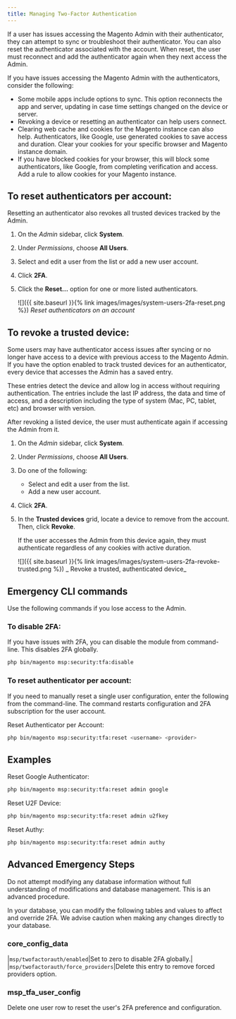 ```yaml
---
title: Managing Two-Factor Authentication
---
```


If a user has issues accessing the Magento Admin with their authenticator, they can attempt to sync or troubleshoot their authenticator. You can also reset the authenticator associated with the account. When reset, the user must reconnect and add the authenticator again when they next access the Admin.

If you have issues accessing the Magento Admin with the authenticators, consider the following:

-  Some mobile apps include options to sync. This option reconnects the app and server, updating in case time settings changed on the device or server.
-  Revoking a device or resetting an authenticator can help users connect.
-  Clearing web cache and cookies for the Magento instance can also help. Authenticators, like Google, use generated cookies to save access and duration. Clear your cookies for your specific browser and Magento instance domain.
-  If you have blocked cookies for your browser, this will block some authenticators, like Google, from completing verification and access. Add a rule to allow cookies for your Magento instance.

## To reset authenticators per account:

Resetting an authenticator also revokes all trusted devices tracked by the Admin.

1.  On the _Admin_ sidebar, click **System**.

1.  Under _Permissions_, choose **All Users**.

1.  Select and edit a user from the list or add a new user account.

1.  Click **2FA**.

1.  Click the **Reset…** option for one or more listed authenticators.

    ![]({{ site.baseurl }}{% link images/images/system-users-2fa-reset.png %})
    _Reset authenticators on an account_

## To revoke a trusted device:

Some users may have authenticator access issues after syncing or no longer have access to a device with previous access to the Magento Admin. If you have the option enabled to track trusted devices for an authenticator, every device that accesses the Admin has a saved entry.

These entries detect the device and allow log in access without requiring authentication. The entries include the last IP address, the data and time of access, and a description including the type of system (Mac, PC, tablet, etc) and browser with version.

After revoking a listed device, the user must authenticate again if accessing the Admin from it.

1.  On the _Admin_ sidebar, click **System**.

1.  Under _Permissions_, choose **All Users**.

1.  Do one of the following:

    -  Select and edit a user from the list.
    -  Add a new user account.

1.  Click **2FA**.

1.  In the **Trusted devices** grid, locate a device to remove from the account. Then, click **Revoke**.

    If the user accesses the Admin from this device again, they must authenticate regardless of any cookies with active duration.

    ![]({{ site.baseurl }}{% link images/images/system-users-2fa-revoke-trusted.png %})
   _ Revoke a trusted, authenticated device_

## Emergency CLI commands

Use the following commands if you lose access to the Admin.

### To disable 2FA:

If you have issues with 2FA, you can disable the module from command-line. This disables 2FA globally.

```bash
php bin/magento msp:security:tfa:disable
```

### To reset authenticator per account:

If you need to manually reset a single user configuration, enter the following from the command-line. The command restarts configuration and 2FA subscription for the user account.

Reset Authenticator per Account:

```bash
php bin/magento msp:security:tfa:reset <username> <provider>
```

## Examples

Reset Google Authenticator:

```bash
php bin/magento msp:security:tfa:reset admin google
```

Reset U2F Device:

```bash
php bin/magento msp:security:tfa:reset admin u2fkey
```

Reset Authy:

```bash
php bin/magento msp:security:tfa:reset admin authy
```

## Advanced Emergency Steps

Do not attempt modifying any database information without full understanding of modifications and database management. This is an advanced procedure.

In your database, you can modify the following tables and values to affect and override 2FA. We advise caution when making any changes directly to your database.

### core_config_data

|`msp/twofactorauth/enabled`|Set to zero to disable 2FA globally.|
|`msp/twofactorauth/force_providers`|Delete this entry to remove forced providers option.

### msp_tfa_user_config

Delete one user row to reset the user's 2FA preference and configuration.
